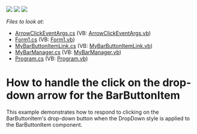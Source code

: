 <!-- default badges list -->
![](https://img.shields.io/endpoint?url=https://codecentral.devexpress.com/api/v1/VersionRange/128616932/11.1.12%2B)
[![](https://img.shields.io/badge/Open_in_DevExpress_Support_Center-FF7200?style=flat-square&logo=DevExpress&logoColor=white)](https://supportcenter.devexpress.com/ticket/details/E2167)
[![](https://img.shields.io/badge/📖_How_to_use_DevExpress_Examples-e9f6fc?style=flat-square)](https://docs.devexpress.com/GeneralInformation/403183)
<!-- default badges end -->
<!-- default file list -->
*Files to look at*:

* [ArrowClickEventArgs.cs](./CS/WindowsApplication3/ArrowClickEventArgs.cs) (VB: [ArrowClickEventArgs.vb](./VB/WindowsApplication3/ArrowClickEventArgs.vb))
* [Form1.cs](./CS/WindowsApplication3/Form1.cs) (VB: [Form1.vb](./VB/WindowsApplication3/Form1.vb))
* [MyBarButtonItemLink.cs](./CS/WindowsApplication3/MyBarButtonItemLink.cs) (VB: [MyBarButtonItemLink.vb](./VB/WindowsApplication3/MyBarButtonItemLink.vb))
* [MyBarManager.cs](./CS/WindowsApplication3/MyBarManager.cs) (VB: [MyBarManager.vb](./VB/WindowsApplication3/MyBarManager.vb))
* [Program.cs](./CS/WindowsApplication3/Program.cs) (VB: [Program.vb](./VB/WindowsApplication3/Program.vb))
<!-- default file list end -->
# How to handle the click on the drop-down arrow for the BarButtonItem


<p>This example demonstrates how to respond to clicking on the BarButtonItem's drop-down button when the DropDown style is applied to the BarButtonItem component.</p>

<br/>


